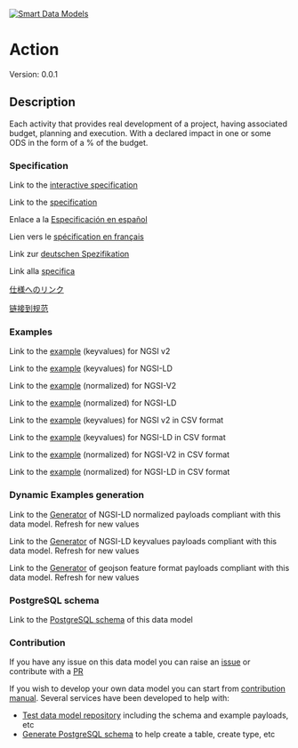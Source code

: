 [![Smart Data Models](https://smartdatamodels.org/wp-content/uploads/2022/01/SmartDataModels_logo.png "Logo")](https://smartdatamodels.org)
# Action
Version: 0.0.1

## Description 

Each activity that provides real development of a project, having associated budget, planning and execution. With a declared impact in one or some ODS in the form of a % of the budget.
### Specification

Link to the [interactive specification](https://swagger.lab.fiware.org/?url=https://smart-data-models.github.io/dataModel.SDG/Action/swagger.yaml)

Link to the [specification](https://github.com/smart-data-models/dataModel.SDG/blob/master/Action/doc/spec.md)

Enlace a la [Especificación en español](https://github.com/smart-data-models/dataModel.SDG/blob/master/Action/doc/spec_ES.md)

Lien vers le [spécification en français](https://github.com/smart-data-models/dataModel.SDG/blob/master/Action/doc/spec_FR.md)

Link zur [deutschen Spezifikation](https://github.com/smart-data-models/dataModel.SDG/blob/master/Action/doc/spec_DE.md)

Link alla [specifica](https://github.com/smart-data-models/dataModel.SDG/blob/master/Action/doc/spec_IT.md)

[仕様へのリンク](https://github.com/smart-data-models/dataModel.SDG/blob/master/Action/doc/spec_JA.md)

[链接到规范](https://github.com/smart-data-models/dataModel.SDG/blob/master/Action/doc/spec_ZH.md)
### Examples

Link to the [example](https://smart-data-models.github.io/dataModel.SDG/Action/examples/example.json) (keyvalues) for NGSI v2

Link to the [example](https://smart-data-models.github.io/dataModel.SDG/Action/examples/example.jsonld) (keyvalues) for NGSI-LD

Link to the [example](https://smart-data-models.github.io/dataModel.SDG/Action/examples/example-normalized.json) (normalized) for NGSI-V2

Link to the [example](https://smart-data-models.github.io/dataModel.SDG/Action/examples/example-normalized.jsonld) (normalized) for NGSI-LD

Link to the [example](https://smart-data-models.github.io/dataModel.SDG/Action/examples/example.json.csv) (keyvalues) for NGSI v2 in CSV format

Link to the [example](https://smart-data-models.github.io/dataModel.SDG/Action/examples/example.jsonld.csv) (keyvalues) for NGSI-LD in CSV format

Link to the [example](https://smart-data-models.github.io/dataModel.SDG/Action/examples/example-normalized.json.csv) (normalized) for NGSI-V2 in CSV format

Link to the [example](https://smart-data-models.github.io/dataModel.SDG/Action/examples/example-normalized.jsonld.csv) (normalized) for NGSI-LD in CSV format
### Dynamic Examples generation

Link to the [Generator](https://smartdatamodels.org/extra/ngsi-ld_generator.php?schemaUrl=https://raw.githubusercontent.com/smart-data-models/dataModel.SDG/master/Action/schema.json&email=info@smartdatamodels.org) of NGSI-LD normalized payloads compliant with this data model. Refresh for new values

Link to the [Generator](https://smartdatamodels.org/extra/ngsi-ld_generator_keyvalues.php?schemaUrl=https://raw.githubusercontent.com/smart-data-models/dataModel.SDG/master/Action/schema.json&email=info@smartdatamodels.org) of NGSI-LD keyvalues payloads compliant with this data model. Refresh for new values

Link to the [Generator](https://smartdatamodels.org/extra/geojson_features_generator.php?schemaUrl=https://raw.githubusercontent.com/smart-data-models/dataModel.SDG/master/Action/schema.json&email=info@smartdatamodels.org) of geojson feature format payloads compliant with this data model. Refresh for new values
### PostgreSQL schema

Link to the [PostgreSQL schema](https://smart-data-models.github.io/dataModel.SDG/Action/schema.sql) of this data model
### Contribution

 If you have any issue on this data model you can raise an [issue](https://github.com/smart-data-models/dataModel.SDG/issues)  or contribute with a [PR](https://github.com/smart-data-models/dataModel.SDG/pulls)

 If you wish to develop your own data model you can start from [contribution manual](https://bit.ly/contribution_manual). Several services have been developed to help with: 
 - [Test data model repository](https://smartdatamodels.org/index.php/data-models-contribution-api/) including the schema and example payloads, etc
 - [Generate PostgreSQL schema](https://smartdatamodels.org/index.php/sql-service/) to help create a table, create type, etc